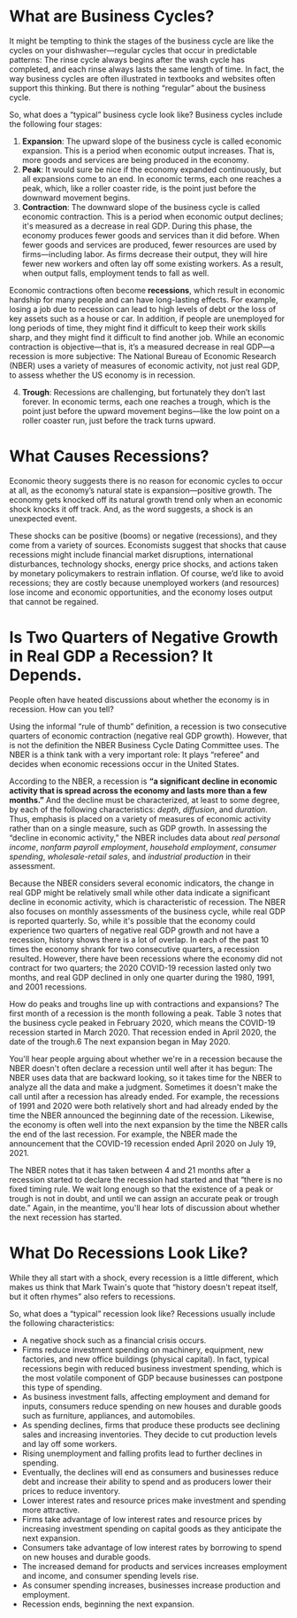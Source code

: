 # What are Business Cycles?
It might be tempting to think the stages of the business cycle are like the cycles on your dishwasher—regular cycles that occur in predictable patterns: The rinse cycle always begins after the wash cycle has completed, and each rinse always lasts the same length of time. In fact, the way business cycles are often illustrated in textbooks and websites often support this thinking. But there is nothing “regular” about the business cycle.

So, what does a “typical” business cycle look like? Business cycles include the following four stages:

1. **Expansion**: The upward slope of the business cycle is called economic expansion. This is a period when economic output increases. That is, more goods and services are being produced in the economy.
2. **Peak**: It would sure be nice if the economy expanded continuously, but all expansions come to an end. In economic terms, each one reaches a peak, which, like a roller coaster ride, is the point just before the downward movement begins.
3. **Contraction**: The downward slope of the business cycle is called economic contraction. This is a period when economic output declines; it's measured as a decrease in real GDP. During this phase, the economy produces fewer goods and services than it did before. When fewer goods and services are produced, fewer resources are used by firms—including labor. As firms decrease their output, they will hire fewer new workers and often lay off some existing workers. As a result, when output falls, employment tends to fall as well.

Economic contractions often become **recessions**, which result in economic hardship for many people and can have long-lasting effects. For example, losing a job due to recession can lead to high levels of debt or the loss of key assets such as a house or car. In addition, if people are unemployed for long periods of time, they might find it difficult to keep their work skills sharp, and they might find it difficult to find another job. While an economic contraction is objective—that is, it’s a measured decrease in real GDP—a recession is more subjective: The National Bureau of Economic Research (NBER) uses a variety of measures of economic activity, not just real GDP, to assess whether the US economy is in recession.

4. **Trough**: Recessions are challenging, but fortunately they don’t last forever. In economic terms, each one reaches a trough, which is the point just before the upward movement begins—like the low point on a roller coaster run, just before the track turns upward.

# What Causes Recessions?
Economic theory suggests there is no reason for economic cycles to occur at all, as the economy’s natural state is expansion—positive growth. The economy gets knocked off its natural growth trend only when an economic shock knocks it off track. And, as the word suggests, a shock is an unexpected event.

These shocks can be positive (booms) or negative (recessions), and they come from a variety of sources. Economists suggest that shocks that cause recessions might include financial market disruptions, international disturbances, technology shocks, energy price shocks, and actions taken by monetary policymakers to restrain inflation. Of course, we’d like to avoid recessions; they are costly because unemployed workers (and resources) lose income and economic opportunities, and the economy loses output that cannot be regained.

# Is Two Quarters of Negative Growth in Real GDP a Recession? It Depends.
People often have heated discussions about whether the economy is in recession. How can you tell?

Using the informal “rule of thumb” definition, a recession is two consecutive quarters of economic contraction (negative real GDP growth). However, that is not the definition the NBER Business Cycle Dating Committee uses. The NBER is a think tank with a very important role: It plays “referee” and decides when economic recessions occur in the United States.

According to the NBER, a recession is **“a significant decline in economic activity that is spread across the economy and lasts more than a few months.”** And the decline must be characterized, at least to some degree, by each of the following characteristics: *depth*, *diffusion*, and *duration*. Thus, emphasis is placed on a variety of measures of economic activity rather than on a single measure, such as GDP growth. In assessing the “decline in economic activity,” the NBER includes data about *real personal income*, *nonfarm payroll employment*, *household employment*, *consumer spending*, *wholesale-retail sales*, and *industrial production* in their assessment.

Because the NBER considers several economic indicators, the change in real GDP might be relatively small while other data indicate a significant decline in economic activity, which is characteristic of recession. The NBER also focuses on monthly assessments of the business cycle, while real GDP is reported quarterly. So, while it's possible that the economy could experience two quarters of negative real GDP growth and not have a recession, history shows there is a lot of overlap. In each of the past 10 times the economy shrank for two consecutive quarters, a recession resulted. However, there have been recessions where the economy did not contract for two quarters; the 2020 COVID-19 recession lasted only two months, and real GDP declined in only one quarter during the 1980, 1991, and 2001 recessions.

How do peaks and troughs line up with contractions and expansions? The first month of a recession is the month following a peak. Table 3 notes that the business cycle peaked in February 2020, which means the COVID-19 recession started in March 2020. That recession ended in April 2020, the date of the trough.6 The next expansion began in May 2020.

You'll hear people arguing about whether we're in a recession because the NBER doesn't often declare a recession until well after it has begun: The NBER uses data that are backward looking, so it takes time for the NBER to analyze all the data and make a judgment. Sometimes it doesn't make the call until after a recession has already ended. For example, the recessions of 1991 and 2020 were both relatively short and had already ended by the time the NBER announced the beginning date of the recession. Likewise, the economy is often well into the next expansion by the time the NBER calls the end of the last recession. For example, the NBER made the announcement that the COVID-19 recession ended April 2020 on July 19, 2021.

The NBER notes that it has taken between 4 and 21 months after a recession started to declare the recession had started and that “there is no fixed timing rule. We wait long enough so that the existence of a peak or trough is not in doubt, and until we can assign an accurate peak or trough date.” Again, in the meantime, you'll hear lots of discussion about whether the next recession has started.

# What Do Recessions Look Like?

While they all start with a shock, every recession is a little different, which makes us think that Mark Twain's quote that “history doesn't repeat itself, but it often rhymes” also refers to recessions.

So, what does a “typical” recession look like? Recessions usually include the following characteristics:

- A negative shock such as a financial crisis occurs.
- Firms reduce investment spending on machinery, equipment, new factories, and new office buildings (physical capital). In fact, typical recessions begin with reduced business investment spending, which is the most volatile component of GDP because businesses can postpone this type of spending.
- As business investment falls, affecting employment and demand for inputs, consumers reduce spending on new houses and durable goods such as furniture, appliances, and automobiles.
- As spending declines, firms that produce these products see declining sales and increasing inventories. They decide to cut production levels and lay off some workers.
- Rising unemployment and falling profits lead to further declines in spending.
- Eventually, the declines will end as consumers and businesses reduce debt and increase their ability to spend and as producers lower their prices to reduce inventory.
- Lower interest rates and resource prices make investment and spending more attractive.
- Firms take advantage of low interest rates and resource prices by increasing investment spending on capital goods as they anticipate the next expansion.
- Consumers take advantage of low interest rates by borrowing to spend on new houses and durable goods.
- The increased demand for products and services increases employment and income, and consumer spending levels rise.
- As consumer spending increases, businesses increase production and employment.
- Recession ends, beginning the next expansion.